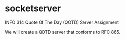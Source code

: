 # socketserver
INFO 314 Quote Of The Day (QOTD) Server Assignment

We will create a QOTD server that conforms to RFC 865.
